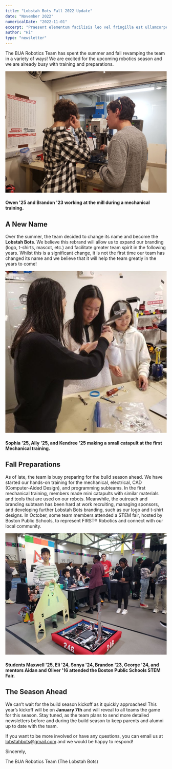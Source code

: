 ```yaml
---
title: "Lobstah Bots Fall 2022 Update"
date: "November 2022"
numericalDate: "2022-11-01"
excerpt: "Praesent elementum facilisis leo vel fringilla est ullamcorper eget. At imperdiet dui accumsan sit amet nulla facilities morbi tempus."
author: "Hi"
type: "newsletter"
---
```


The BUA Robotics Team has spent the summer and fall revamping the team in a variety of ways! We are excited for the upcoming robotics season and we are already busy with training and preparations.

![Owen '25 and Brandon '23 working at the mill during a mechanical training](../images/newsletter/nov2022/nov22_1.jpg)
#### Owen '25 and Brandon '23 working at the mill during a mechanical training.

## A New Name

Over the summer, the team decided to change its name and become the **Lobstah Bots**. We believe this rebrand will allow us to expand our branding (logo, t-shirts, mascot, etc.) and facilitate greater team spirit in the following years. Whilst this is a significant change, it is not the first time our team has changed its name and we believe that it will help the team greatly in the years to come!

![Sophia '25, Ally '25, and Kendree '25 making a small catapult at the first Mechanical training.](../images/newsletter/nov2022/nov22_2.jpg)
#### Sophia '25, Ally '25, and Kendree '25 making a small catapult at the first Mechanical training.

## Fall Preparations

As of late, the team is busy preparing for the build season ahead. We have started our hands-on training for the mechanical, electrical, CAD (Computer-Aided Design), and programming subteams. In the first mechanical training, members made mini catapults with similar materials and tools that are used on our robots. Meanwhile, the outreach and branding subteam has been hard at work recruiting, managing sponsors, and developing further Lobstah Bots branding, such as our logo and t-shirt designs. In October, some team members attended a STEM fair, hosted by Boston Public Schools, to represent FIRST® Robotics and connect with our local community. 

![Students Maxwell '25, Eli '24, Sonya '24, Brandon '23, George '24, and mentors Aidan and Oliver '16 attended the Boston Public Schools STEM Fair.](../images/newsletter/nov2022/nov22_3.jpg)
#### Students Maxwell '25, Eli '24, Sonya '24, Brandon '23, George '24, and mentors Aidan and Oliver '16 attended the Boston Public Schools STEM Fair.

## The Season Ahead

We can’t wait for the build season kickoff as it quickly approaches! This year’s kickoff will be on **January 7th** and will reveal to all teams the game for this season. Stay tuned, as the team plans to send more detailed newsletters before and during the build season to keep parents and alumni up to date with the team. 

If you want to be more involved or have any questions, you can email us at [lobstahbots@gmail.com](lobstahbots@gmail.com) and we would be happy to respond!

Sincerely,

The BUA Robotics Team (The Lobstah Bots)